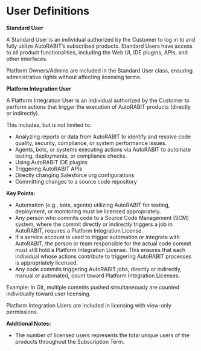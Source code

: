 # User Definitions

**Standard User**

A Standard User is an individual authorized by the Customer to log in to and fully utilize AutoRABIT’s subscribed products. Standard Users have access to all product functionalities, including the Web UI, IDE plugins, APIs, and other interfaces.&#x20;

Platform Owners/Admins are included in the Standard User class, ensuring administrative rights without affecting licensing terms.&#x20;

**Platform Integration User**&#x20;

A Platform Integration User is an individual authorized by the Customer to perform actions that trigger the execution of AutoRABIT products (directly or indirectly). &#x20;

This includes, but is not limited to:&#x20;

* Analyzing reports or data from AutoRABIT to identify and resolve code quality, security, compliance, or system performance issues.&#x20;
* Agents, bots, or systems executing actions via AutoRABIT to automate testing, deployments, or compliance checks.&#x20;
* Using AutoRABIT IDE plugins&#x20;
* Triggering AutoRABIT APIs&#x20;
* Directly changing Salesforce org configurations&#x20;
* Committing changes to a source code repository&#x20;

**Key Points:**&#x20;

* Automation (e.g., bots, agents) utilizing AutoRABIT for testing, deployment, or monitoring must be licensed appropriately.&#x20;
* Any person who commits code to a Source Code Management (SCM) system, where the commit directly or indirectly triggers a job in AutoRABIT, requires a Platform Integration License.&#x20;
* If a service account is used to trigger automation or integrate with AutoRABIT, the person or team responsible for the actual code commit must still hold a Platform Integration License. This ensures that each individual whose actions contribute to triggering AutoRABIT processes is appropriately licensed.&#x20;
* Any code commits triggering AutoRABIT jobs, directly or indirectly, manual or automate&#x64;**,** count toward Platform Integration Licenses.&#x20;

Example: In Git, multiple commits pushed simultaneously are counted individually toward user licensing.&#x20;

Platform Integration Users are included in licensing with view-only permissions.&#x20;

**Additional Notes:**&#x20;

* The number of licensed users represents the total unique users of the products throughout the Subscription Term.
